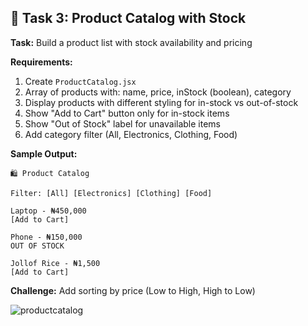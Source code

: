 ## 🎯 Task 3: Product Catalog with Stock

**Task:** Build a product list with stock availability and pricing

**Requirements:**
1. Create `ProductCatalog.jsx`
2. Array of products with: name, price, inStock (boolean), category
3. Display products with different styling for in-stock vs out-of-stock
4. Show "Add to Cart" button only for in-stock items
5. Show "Out of Stock" label for unavailable items
6. Add category filter (All, Electronics, Clothing, Food)

**Sample Output:**
```
🛍️ Product Catalog

Filter: [All] [Electronics] [Clothing] [Food]

Laptop - ₦450,000 
[Add to Cart]

Phone - ₦150,000
OUT OF STOCK

Jollof Rice - ₦1,500
[Add to Cart]
```

**Challenge:** Add sorting by price (Low to High, High to Low)

![productcatalog](https://github.com/user-attachments/assets/72ff2ff7-9171-4db4-b69a-8a6c434563c6)